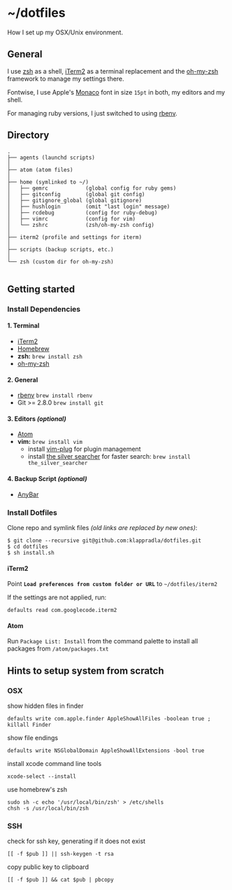 # ~/dotfiles

How I set up my OSX/Unix environment.


## General

I use [zsh](http://www.zsh.org/) as a shell, [iTerm2](http://iterm2.com/) as a terminal replacement and the [oh-my-zsh](https://github.com/robbyrussell/oh-my-zsh) framework to manage my settings there.

Fontwise, I use Apple's [Monaco](https://github.com/cstrap/monaco-font) font in size `15pt` in both, my editors and my shell.

For managing ruby versions, I just switched to using [rbenv](https://github.com/rbenv/rbenv).


## Directory

```
.
├── agents (launchd scripts)
│
├── atom (atom files)
│
├── home (symlinked to ~/)
│   ├── gemrc            (global config for ruby gems)
│   ├── gitconfig        (global git config)
│   ├── gitignore_global (global gitignore)
│   ├── hushlogin        (omit "last login" message)
│   ├── rcdebug          (config for ruby-debug)
│   ├── vimrc            (config for vim)
│   └── zshrc            (zsh/oh-my-zsh config)
│
├── iterm2 (profile and settings for iterm)
│
├── scripts (backup scripts, etc.)
│
└── zsh (custom dir for oh-my-zsh)


```


## Getting started

### Install Dependencies

#### 1. Terminal
* [iTerm2](https://www.iterm2.com/)
* [Homebrew](http://brew.sh/)
* **zsh:** `brew install zsh`
* [oh-my-zsh](https://github.com/robbyrussell/oh-my-zsh)

#### 2. General
* [rbenv](https://github.com/rbenv/rbenv) `brew install rbenv`
* Git >= 2.8.0 `brew install git`

#### 3. Editors *(optional)*
* [Atom](https://atom.io/)
* **vim:** `brew install vim`
  * install [vim-plug](https://github.com/junegunn/vim-plug) for plugin management
  * install [the silver searcher](https://github.com/ggreer/the_silver_searcher) for faster search: `brew install the_silver_searcher`


#### 4. Backup Script *(optional)*
* [AnyBar](https://github.com/tonsky/AnyBar)

### Install Dotfiles

Clone repo and symlink files *(old links are replaced by new ones)*:

    $ git clone --recursive git@github.com:klappradla/dotfiles.git
    $ cd dotfiles
    $ sh install.sh

#### iTerm2

Point **`Load preferences from custom folder or URL`** to `~/dotfiles/iterm2`

If the settings are not applied, run:

	defaults read com.googlecode.iterm2

#### Atom

Run `Package List: Install` from the command palette to install all packages from `/atom/packages.txt`


## Hints to setup system from scratch

### OSX

show hidden files in finder

	defaults write com.apple.finder AppleShowAllFiles -boolean true ; killall Finder

show file endings

	defaults write NSGlobalDomain AppleShowAllExtensions -bool true

install xcode command line tools

	xcode-select --install

use homebrew's zsh

	sudo sh -c echo '/usr/local/bin/zsh' > /etc/shells
	chsh -s /usr/local/bin/zsh


### SSH

check for ssh key, generating if it does not exist

	[[ -f $pub ]] || ssh-keygen -t rsa

copy public key to clipboard

	[[ -f $pub ]] && cat $pub | pbcopy
